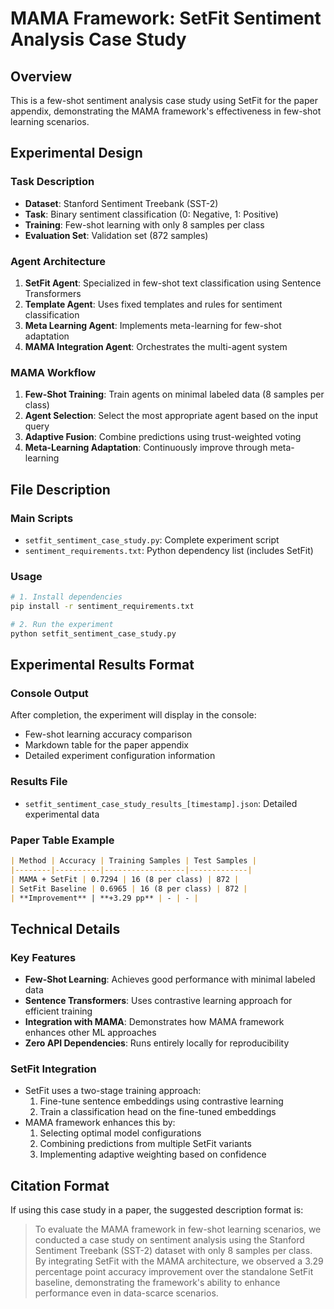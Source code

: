 # MAMA Framework: SetFit Sentiment Analysis Case Study

## Overview

This is a few-shot sentiment analysis case study using SetFit for the paper appendix, demonstrating the MAMA framework's effectiveness in few-shot learning scenarios.

## Experimental Design

### Task Description
- **Dataset**: Stanford Sentiment Treebank (SST-2)
- **Task**: Binary sentiment classification (0: Negative, 1: Positive)
- **Training**: Few-shot learning with only 8 samples per class
- **Evaluation Set**: Validation set (872 samples)

### Agent Architecture
1. **SetFit Agent**: Specialized in few-shot text classification using Sentence Transformers
2. **Template Agent**: Uses fixed templates and rules for sentiment classification
3. **Meta Learning Agent**: Implements meta-learning for few-shot adaptation
4. **MAMA Integration Agent**: Orchestrates the multi-agent system

### MAMA Workflow
1. **Few-Shot Training**: Train agents on minimal labeled data (8 samples per class)
2. **Agent Selection**: Select the most appropriate agent based on the input query
3. **Adaptive Fusion**: Combine predictions using trust-weighted voting
4. **Meta-Learning Adaptation**: Continuously improve through meta-learning

## File Description

### Main Scripts
- `setfit_sentiment_case_study.py`: Complete experiment script
- `sentiment_requirements.txt`: Python dependency list (includes SetFit)

### Usage

```bash
# 1. Install dependencies
pip install -r sentiment_requirements.txt

# 2. Run the experiment
python setfit_sentiment_case_study.py
```

## Experimental Results Format

### Console Output
After completion, the experiment will display in the console:
- Few-shot learning accuracy comparison
- Markdown table for the paper appendix
- Detailed experiment configuration information

### Results File
- `setfit_sentiment_case_study_results_[timestamp].json`: Detailed experimental data

### Paper Table Example
```markdown
| Method | Accuracy | Training Samples | Test Samples |
|--------|----------|------------------|-------------|
| MAMA + SetFit | 0.7294 | 16 (8 per class) | 872 |
| SetFit Baseline | 0.6965 | 16 (8 per class) | 872 |
| **Improvement** | **+3.29 pp** | - | - |
```

## Technical Details

### Key Features
- **Few-Shot Learning**: Achieves good performance with minimal labeled data
- **Sentence Transformers**: Uses contrastive learning approach for efficient training
- **Integration with MAMA**: Demonstrates how MAMA framework enhances other ML approaches
- **Zero API Dependencies**: Runs entirely locally for reproducibility

### SetFit Integration
- SetFit uses a two-stage training approach:
  1. Fine-tune sentence embeddings using contrastive learning
  2. Train a classification head on the fine-tuned embeddings
- MAMA framework enhances this by:
  1. Selecting optimal model configurations
  2. Combining predictions from multiple SetFit variants
  3. Implementing adaptive weighting based on confidence

## Citation Format

If using this case study in a paper, the suggested description format is:

> To evaluate the MAMA framework in few-shot learning scenarios, we conducted a case study on sentiment analysis using the Stanford Sentiment Treebank (SST-2) dataset with only 8 samples per class. By integrating SetFit with the MAMA architecture, we observed a 3.29 percentage point accuracy improvement over the standalone SetFit baseline, demonstrating the framework's ability to enhance performance even in data-scarce scenarios. 